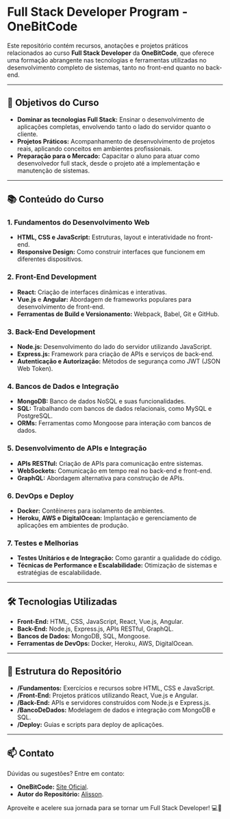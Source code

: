 # Full Stack Developer Program - OneBitCode

Este repositório contém recursos, anotações e projetos práticos relacionados ao curso **Full Stack Developer** da **OneBitCode**, que oferece uma formação abrangente nas tecnologias e ferramentas utilizadas no desenvolvimento completo de sistemas, tanto no front-end quanto no back-end.

---

## 🎯 **Objetivos do Curso**  
- **Dominar as tecnologias Full Stack:** Ensinar o desenvolvimento de aplicações completas, envolvendo tanto o lado do servidor quanto o cliente.  
- **Projetos Práticos:** Acompanhamento de desenvolvimento de projetos reais, aplicando conceitos em ambientes profissionais.  
- **Preparação para o Mercado:** Capacitar o aluno para atuar como desenvolvedor full stack, desde o projeto até a implementação e manutenção de sistemas.

---

## 📚 **Conteúdo do Curso**  

### 1. **Fundamentos do Desenvolvimento Web**  
- **HTML, CSS e JavaScript:** Estruturas, layout e interatividade no front-end.  
- **Responsive Design:** Como construir interfaces que funcionem em diferentes dispositivos.

### 2. **Front-End Development**  
- **React:** Criação de interfaces dinâmicas e interativas.  
- **Vue.js** e **Angular:** Abordagem de frameworks populares para desenvolvimento de front-end.  
- **Ferramentas de Build e Versionamento:** Webpack, Babel, Git e GitHub.

### 3. **Back-End Development**  
- **Node.js:** Desenvolvimento do lado do servidor utilizando JavaScript.  
- **Express.js:** Framework para criação de APIs e serviços de back-end.  
- **Autenticação e Autorização:** Métodos de segurança como JWT (JSON Web Token).

### 4. **Bancos de Dados e Integração**  
- **MongoDB:** Banco de dados NoSQL e suas funcionalidades.  
- **SQL:** Trabalhando com bancos de dados relacionais, como MySQL e PostgreSQL.  
- **ORMs:** Ferramentas como Mongoose para interação com bancos de dados.

### 5. **Desenvolvimento de APIs e Integração**  
- **APIs RESTful:** Criação de APIs para comunicação entre sistemas.  
- **WebSockets:** Comunicação em tempo real no back-end e front-end.  
- **GraphQL:** Abordagem alternativa para construção de APIs.

### 6. **DevOps e Deploy**  
- **Docker:** Contêineres para isolamento de ambientes.  
- **Heroku, AWS e DigitalOcean:** Implantação e gerenciamento de aplicações em ambientes de produção.

### 7. **Testes e Melhorias**  
- **Testes Unitários e de Integração:** Como garantir a qualidade do código.  
- **Técnicas de Performance e Escalabilidade:** Otimização de sistemas e estratégias de escalabilidade.

---

## 🛠️ **Tecnologias Utilizadas**  
- **Front-End:** HTML, CSS, JavaScript, React, Vue.js, Angular.  
- **Back-End:** Node.js, Express.js, APIs RESTful, GraphQL.  
- **Bancos de Dados:** MongoDB, SQL, Mongoose.  
- **Ferramentas de DevOps:** Docker, Heroku, AWS, DigitalOcean.

---

## 📂 **Estrutura do Repositório**  
- **/Fundamentos:** Exercícios e recursos sobre HTML, CSS e JavaScript.  
- **/Front-End:** Projetos práticos utilizando React, Vue.js e Angular.  
- **/Back-End:** APIs e servidores construídos com Node.js e Express.js.  
- **/BancoDeDados:** Modelagem de dados e integração com MongoDB e SQL.  
- **/Deploy:** Guias e scripts para deploy de aplicações.

---

## 📫 **Contato**  
Dúvidas ou sugestões? Entre em contato:  
- **OneBitCode:** [Site Oficial](https://onebitcode.com).  
- **Autor do Repositório:** [Alisson](mailto:alissonpef@gmail.com).  

Aproveite e acelere sua jornada para se tornar um Full Stack Developer! 💻🚀
